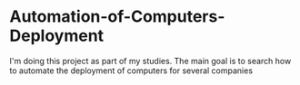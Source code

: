 # Automation-of-Computers-Deployment
I'm doing this project as part of my studies. The main goal is to search how to automate the deployment of computers for several companies
